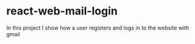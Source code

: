 # react-web-mail-login
In this project I show how a user registers and logs in to the website with gmail
